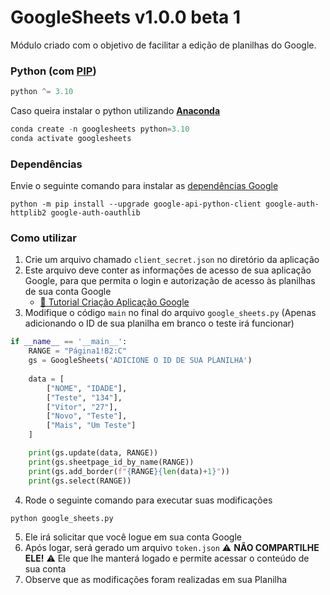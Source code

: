 # GoogleSheets v1.0.0 beta 1

Módulo criado com o objetivo de facilitar a edição de planilhas do Google.

### Python (com [PIP](https://www.treinaweb.com.br/blog/gerenciando-pacotes-em-projetos-python-com-o-pip))
```py
python ^= 3.10
```
Caso queira instalar o python utilizando [**Anaconda**](https://www.anaconda.com/)
```py
conda create -n googlesheets python=3.10
conda activate googlesheets
```

### Dependências
Envie o seguinte comando para instalar as [dependências Google](https://developers.google.com/sheets/api/quickstart/python)
```
python -m pip install --upgrade google-api-python-client google-auth-httplib2 google-auth-oauthlib
```

### Como utilizar
1. Crie um arquivo chamado `client_secret.json` no diretório da aplicação
2. Este arquivo deve conter as informações de acesso de sua aplicação Google, para que permita o login e autorização de acesso às planilhas de sua conta Google
    - [📄 Tutorial Criação Aplicação Google](TUTORIAL.md)
3. Modifique o código `main` no final do arquivo `google_sheets.py` (Apenas adicionando o ID de sua planilha em branco o teste irá funcionar)
```py
if __name__ == '__main__':
    RANGE = "Página1!B2:C"
    gs = GoogleSheets('ADICIONE O ID DE SUA PLANILHA')
    
    data = [
        ["NOME", "IDADE"],
        ["Teste", "134"],
        ["Vitor", "27"],
        ["Novo", "Teste"],
        ["Mais", "Um Teste"]
    ]

    print(gs.update(data, RANGE))
    print(gs.sheetpage_id_by_name(RANGE))
    print(gs.add_border(f"{RANGE}{len(data)+1}"))
    print(gs.select(RANGE))
```
4. Rode o seguinte comando para executar suas modificações
```py
python google_sheets.py
```
5. Ele irá solicitar que você logue em sua conta Google
6. Após logar, será gerado um arquivo `token.json` ⚠️ **NÃO COMPARTILHE ELE!** ⚠️ Ele que lhe manterá logado e permite acessar o conteúdo de sua conta
7. Observe que as modificações foram realizadas em sua Planilha

